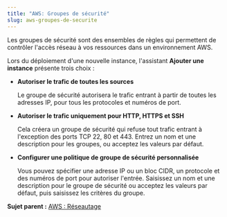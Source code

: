```yaml
---
title: "AWS: Groupes de sécurité"
slug: aws-groupes-de-securite
---
```



Les groupes de sécurité sont des ensembles de règles qui permettent de contrôler l'accès réseau à vos ressources dans un environnement AWS.

Lors du déploiement d'une nouvelle instance, l'assistant **Ajouter une instance** présente trois choix :

- **Autoriser le trafic de toutes les sources**

     Le groupe de sécurité autorisera le trafic entrant à partir de toutes les adresses IP, pour tous les protocoles et numéros de port.

- **Autoriser le trafic uniquement pour HTTP, HTTPS et SSH**

     Cela créera un groupe de sécurité qui refuse tout trafic entrant à l'exception des ports TCP 22, 80 et 443. Entrez un nom et une description pour les groupes, ou acceptez les valeurs par défaut.

- **Configurer une politique de groupe de sécurité personnalisée**

     Vous pouvez spécifier une adresse IP ou un bloc CIDR, un protocole et des numéros de port pour autoriser l'entrée. Saisissez un nom et une description pour le groupe de sécurité ou acceptez les valeurs par défaut, puis saisissez les critères du groupe.


**Sujet parent :** [AWS : Réseautage](aws-networking.md)

